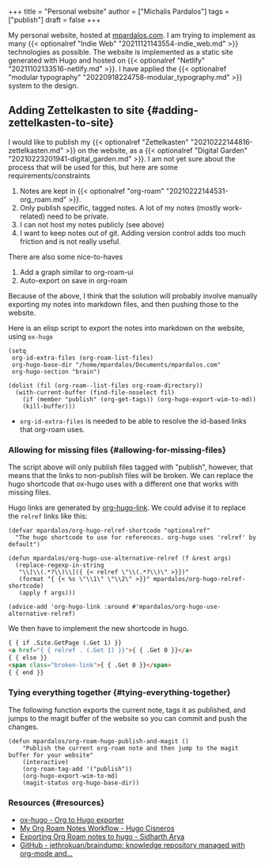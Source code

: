 +++
title = "Personal website"
author = ["Michalis Pardalos"]
tags = ["publish"]
draft = false
+++

My personal website, hosted at [mpardalos.com](https://mpardalos.com). I am trying to implement as many {{< optionalref "Indie Web" "20211121143554-indie_web.md" >}} technologies as possible. The website is implemented as a static site generated with Hugo and hosted on {{< optionalref "Netlify" "20211102133516-netlify.md" >}}. I have applied the {{< optionalref "modular typography" "20220918224758-modular_typography.md" >}} system to the design.


## Adding Zettelkasten to site {#adding-zettelkasten-to-site}

I would like to publish my {{< optionalref "Zettelkasten" "20210222144816-zettelkasten.md" >}} on the website, as a {{< optionalref "Digital Garden" "20210223201941-digital_garden.md" >}}. I am not yet sure about the process that will be used for this, but here are some requirements/constraints

1.  Notes are kept in {{< optionalref "org-roam" "20210222144531-org_roam.md" >}}.
2.  Only publish specific, tagged notes. A lot of my notes (mostly work-related) need to be private.
3.  I can not host my notes publicly (see above)
4.  I want to keep notes out of git. Adding version control adds too much friction and is not really useful.

There are also some nice-to-haves

1.  Add a graph similar to org-roam-ui
2.  Auto-export on save in org-roam

Because of the above, I think that the solution will probably involve manually exporting my notes into markdown files, and then pushing those to the website.

Here is an elisp script to export the notes into markdown on the website, using `ox-hugo`

```elisp
(setq
 org-id-extra-files (org-roam-list-files)
 org-hugo-base-dir "/home/mpardalos/Documents/mpardalos.com"
 org-hugo-section "brain")
```

```elisp
(dolist (fil (org-roam--list-files org-roam-directory))
  (with-current-buffer (find-file-noselect fil)
    (if (member "publish" (org-get-tags)) (org-hugo-export-wim-to-md))
    (kill-buffer)))
```

-   `org-id-extra-files` is needed to be able to resolve the id-based links that org-roam uses.


### Allowing for missing files {#allowing-for-missing-files}

The script above will only publish files tagged with "publish", however, that means that the links to non-publish files will be broken. We can replace the hugo shortcode that ox-hugo uses with a different one that works with missing files.

Hugo links are generated by [org-hugo-link](~/.emacs.d/.local/straight/repos/ox-hugo/ox-hugo.el). We could advise it to replace the `relref` links like this:

```elisp
(defvar mpardalos/org-hugo-relref-shortcode "optionalref"
  "The hugo shortcode to use for references. org-hugo uses 'relref' by default")

(defun mpardalos/org-hugo-use-alternative-relref (f &rest args)
  (replace-regexp-in-string
   "\\[\\(.*?\\)\\]({ {< relref \"\\(.*?\\)\" >}})"
   (format "{ {< %s \"\\1\" \"\\2\" >}}" mpardalos/org-hugo-relref-shortcode)
   (apply f args)))

(advice-add 'org-hugo-link :around #'mpardalos/org-hugo-use-alternative-relref)
```

We then have to implement the new shortcode in hugo.

```html
{ { if .Site.GetPage (.Get 1) }}
<a href="{ { relref . (.Get 1) }}">{ { .Get 0 }}</a>
{ { else }}
<span class="broken-link">{ { .Get 0 }}</span>
{ { end }}
```


### Tying everything together {#tying-everything-together}

The following function exports the current note, tags it as published, and jumps to the magit buffer of the website so you can commit and push the changes.

```elisp
(defun mpardalos/org-roam-hugo-publish-and-magit ()
    "Publish the current org-roam note and then jump to the magit buffer for your website"
    (interactive)
    (org-roam-tag-add '("publish"))
    (org-hugo-export-wim-to-md)
    (magit-status org-hugo-base-dir))
```


### Resources {#resources}

-   [ox-hugo - Org to Hugo exporter](https://ox-hugo.scripter.co/)
-   [My Org Roam Notes Workflow - Hugo Cisneros](https://hugocisneros.com/blog/my-org-roam-notes-workflow/)
-   [Exporting Org Roam notes to hugo - Sidharth Arya](https://blog.sidhartharya.com/exporting-org-roam-notes-to-hugo/)
-   [GitHub - jethrokuan/braindump: knowledge repository managed with org-mode and...](https://github.com/jethrokuan/braindump)
